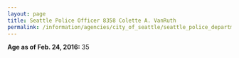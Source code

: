 ```yaml
---
layout: page
title: Seattle Police Officer 8358 Colette A. VanRuth
permalink: /information/agencies/city_of_seattle/seattle_police_department/copbook/8358/
---
```


**Age as of Feb. 24, 2016:** 35
